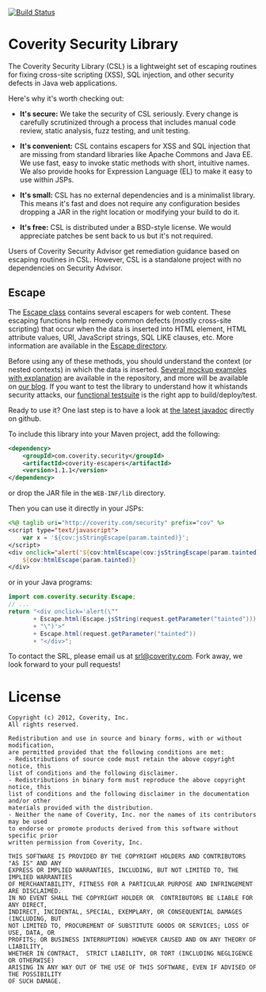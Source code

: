 [![Build Status](https://travis-ci.org/coverity/coverity-security-library.png?branch=develop)](https://travis-ci.org/coverity/coverity-security-library)

# Coverity Security Library
The Coverity Security Library (CSL) is a lightweight set of escaping routines for fixing cross-site scripting (XSS), SQL injection, and other security defects in Java web applications.

Here's why it's worth checking out:

* **It's secure:** We take the security of CSL seriously. Every change is carefully scrutinized through a process that includes manual code review, static analysis, fuzz testing, and unit testing.

* **It's convenient:** CSL contains escapers for XSS and SQL injection that are missing from standard libraries like Apache Commons and Java EE.  We use fast, easy to invoke static methods with short, intuitive names.  We also provide hooks for Expression Language (EL) to make it easy to use within JSPs.

* **It's small:** CSL has no external dependencies and is a minimalist library. This means it's fast and does not require any configuration besides dropping a JAR in the right location or modifying your build to do it. 

* **It's free:** CSL is distributed under a BSD-style license.  We would appreciate patches be sent back to us but it's not required.

Users of Coverity Security Advisor get remediation guidance based on escaping routines in CSL.  However, CSL is a standalone project with no dependencies on Security Advisor.


## Escape

The [Escape class](https://github.com/coverity/coverity-security-library/tree/develop/coverity-escapers) contains several escapers for web content. These escaping functions help remedy common defects (mostly cross-site scripting) that occur when the data is inserted into HTML element, HTML attribute values, URI, JavaScript strings, SQL LIKE clauses, etc. More information are available in the [Escape directory](https://github.com/coverity/coverity-security-library/tree/develop/coverity-escapers).

Before using any of these methods, you should understand the context (or nested contexts) in which the data is inserted. [Several mockup examples with explanation](https://github.com/coverity/coverity-security-library/tree/develop/coverity-escapers/samples/mockup-examples) are available in the repository, and more will be available on [our blog](https://communities.coverity.com/blogs/security). 
If you want to test the library to understand how it whistands security attacks, our [functional testsuite](https://github.com/coverity/coverity-security-library/tree/develop/coverity-escapers/samples/functional-testsuite) is the right app to build/deploy/test.

Ready to use it? One last step is to have a look at [the latest javadoc](http://coverity.github.com/coverity-security-library) directly on github.

To include this library into your Maven project, add the following:

```xml
<dependency>
    <groupId>com.coverity.security</groupId>
    <artifactId>coverity-escapers</artifactId>
    <version>1.1.1</version>
</dependency>
```

or drop the JAR file in the <code>WEB-INF/lib</code> directory.

Then you can use it directly in your JSPs:

```jsp
<%@ taglib uri="http://coverity.com/security" prefix="cov" %>
<script type="text/javascript">
    var x = '${cov:jsStringEscape(param.tainted)}';
</script>
<div onclick="alert('${cov:htmlEscape(cov:jsStringEscape(param.tainted))}')">
    ${cov:htmlEscape(param.tainted)}
</div>
```

or in your Java programs:

```java
import com.coverity.security.Escape;
// ...
return "<div onclick='alert(\"" 
       + Escape.html(Escape.jsString(request.getParameter("tainted")))
       + "\")'>" 
       + Escape.html(request.getParameter("tainted")) 
       + "</div>";
```

To contact the SRL, please email us at <srl@coverity.com>. Fork away, we look forward to your pull requests!

# License
    Copyright (c) 2012, Coverity, Inc. 
    All rights reserved.

    Redistribution and use in source and binary forms, with or without modification, 
    are permitted provided that the following conditions are met:
    - Redistributions of source code must retain the above copyright notice, this 
    list of conditions and the following disclaimer.
    - Redistributions in binary form must reproduce the above copyright notice, this
    list of conditions and the following disclaimer in the documentation and/or other
    materials provided with the distribution.
    - Neither the name of Coverity, Inc. nor the names of its contributors may be used
    to endorse or promote products derived from this software without specific prior 
    written permission from Coverity, Inc.
    
    THIS SOFTWARE IS PROVIDED BY THE COPYRIGHT HOLDERS AND CONTRIBUTORS "AS IS" AND ANY
    EXPRESS OR IMPLIED WARRANTIES, INCLUDING, BUT NOT LIMITED TO, THE IMPLIED WARRANTIES
    OF MERCHANTABILITY, FITNESS FOR A PARTICULAR PURPOSE AND INFRINGEMENT ARE DISCLAIMED.
    IN NO EVENT SHALL THE COPYRIGHT HOLDER OR  CONTRIBUTORS BE LIABLE FOR ANY DIRECT,
    INDIRECT, INCIDENTAL, SPECIAL, EXEMPLARY, OR CONSEQUENTIAL DAMAGES (INCLUDING, BUT
    NOT LIMITED TO, PROCUREMENT OF SUBSTITUTE GOODS OR SERVICES; LOSS OF USE, DATA, OR 
    PROFITS; OR BUSINESS INTERRUPTION) HOWEVER CAUSED AND ON ANY THEORY OF LIABILITY, 
    WHETHER IN CONTRACT,  STRICT LIABILITY, OR TORT (INCLUDING NEGLIGENCE OR OTHERWISE) 
    ARISING IN ANY WAY OUT OF THE USE OF THIS SOFTWARE, EVEN IF ADVISED OF THE POSSIBILITY 
    OF SUCH DAMAGE.
